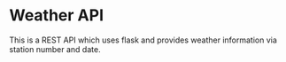# Weather API 

This is a REST API which uses flask and provides weather information via station number and date. 